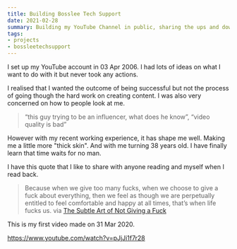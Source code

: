 ```yaml
---
title: Building Bosslee Tech Support 
date: 2021-02-28
summary: Building my YouTube Channel in public, sharing the ups and downs.
tags: 
- projects
- bossleetechsupport
--- 
```


I set up my YouTube account in 03 Apr 2006. I had lots of ideas on what I want to do with it but never took any actions.

I realised that I wanted the outcome of being successful but not the process of going though the hard work on creating content. I was also very concerned on how to people look at me.

> “this guy trying to be an influencer, what does he know”, “video quality is bad” 

However with my recent working experience, it has shape me well. Making me a little more "thick skin". And with me turning 38 years old. I have finally learn that time waits for no man.

I have this quote that I like to share with anyone reading and myself when I read back.

> Because when we give too many fucks, when we choose to give a fuck about everything, then we feel as though we are perpetually entitled to feel comfortable and happy at all times, that’s when life fucks us. via [The Subtle Art of Not Giving a Fuck](https://markmanson.net/not-giving-a-fuck)

This is my first video made on 31 Mar 2020.

https://www.youtube.com/watch?v=pJjJi1f7r28


